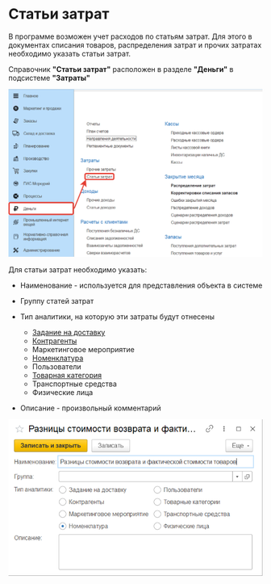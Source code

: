 # Статьи затрат

В программе возможен учет расходов по статьям затрат. Для этого в документах списания товаров, распределения затрат и прочих затратах необходимо указать статьи затрат.

Справочник **"Статьи затрат"** расположен в разделе **"Деньги"** в подсистеме **"Затраты"**

[![1][1]][1]

Для статьи затрат необходимо указать:

- Наименование - используется для представления объекта в системе
- Группу статей затрат
- Тип аналитики, на которую эти затраты будут отнесены

    - [Задание на доставку](../CRM/CustomerService/FormationOfShipments/PlanningOfShipments/DistributionOfShipmentsByCar.md)
    - [Контрагенты](../CommonInformation/Contractor.md)
    - Маркетинговое мероприятие
    - [Номенклатура](../CommonInformation/Nomenclature.md)
    - Пользователи
    - [Товарная категория](../CommonInformation/РroductCategory.md)
    - Транспортные средства
    - Физические лица

- Описание - произвольный комментарий

[![2][2]][2]

[1]: ItemsOfExpenditure.assets/1.png
[2]: ItemsOfExpenditure.assets/2.png
